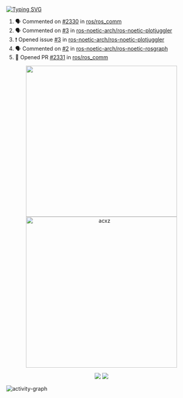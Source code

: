 [![Typing SVG](https://readme-typing-svg.herokuapp.com?size=16&color=AFFFA3&multiline=true&height=75&lines=contributing+to+robotics%2Fae%2Fml%2Fgpu;packaging+it+for+archlinux;ricer)](https://git.io/typing-svg)

<!--START_SECTION:activity-->
1. 🗣 Commented on [#2330](https://github.com/ros/ros_comm/issues/2330) in [ros/ros_comm](https://github.com/ros/ros_comm)
2. 🗣 Commented on [#3](https://github.com/ros-noetic-arch/ros-noetic-plotjuggler/issues/3) in [ros-noetic-arch/ros-noetic-plotjuggler](https://github.com/ros-noetic-arch/ros-noetic-plotjuggler)
3. ❗ Opened issue [#3](https://github.com/ros-noetic-arch/ros-noetic-plotjuggler/issues/3) in [ros-noetic-arch/ros-noetic-plotjuggler](https://github.com/ros-noetic-arch/ros-noetic-plotjuggler)
4. 🗣 Commented on [#2](https://github.com/ros-noetic-arch/ros-noetic-rosgraph/issues/2) in [ros-noetic-arch/ros-noetic-rosgraph](https://github.com/ros-noetic-arch/ros-noetic-rosgraph)
5. 💪 Opened PR [#2331](https://github.com/ros/ros_comm/pull/2331) in [ros/ros_comm](https://github.com/ros/ros_comm)
<!--END_SECTION:activity-->

<p align="center">
  <img width="400em" src=https://github-readme-stats.vercel.app/api?username=acxz&include_all_commits=true&show_icons=true />
  <img width="400em" src="https://github-readme-streak-stats.herokuapp.com/?user=acxz&" alt="acxz" />
</p>

<p align="center">
  <img src=https://github-readme-stats.vercel.app/api/top-langs/?username=acxz&layout=compact />
  <img src=https://github-profile-trophy.vercel.app/?username=acxz&row=2&column=4 />
</p>

![activity-graph](https://github-readme-activity-graph.cyclic.app/graph?username=acxz&theme=aqua)
